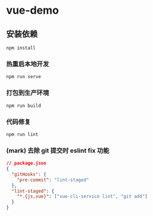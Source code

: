 # vue-demo

## 安装依赖

```
npm install
```

### 热重启本地开发

```
npm run serve
```

### 打包到生产环境

```
npm run build
```

### 代码修复

```
npm run lint
```

### (mark) 去除 git 提交时 eslint fix 功能

```json
// package.json
{
  "gitHooks": {
    "pre-commit": "lint-staged"
  },
  "lint-staged": {
    "*.{js,vue}": ["vue-cli-service lint", "git add"]
  }
}
```
